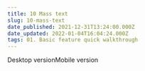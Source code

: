 ```yaml
---
title: 10 Mass text
slug: 10-mass-text
date_published: 2021-12-31T13:24:00.000Z
date_updated: 2022-01-04T16:04:24.000Z
tags: 01. Basic feature quick walkthrough
---
```


Desktop versionMobile version
